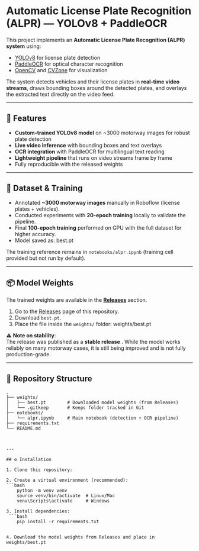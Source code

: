 <!-- # Automatic License Plate Recognition (ALPR) — YOLOv8 + PaddleOCR

This repo detects license plates in video frames with YOLOv8 and reads the text using PaddleOCR.
Built during my internship at One Network. I annotated ~3000 images in Roboflow; the final model was trained on a GPU.

## Pipeline
1) Detect `license-plate` boxes with a fine-tuned YOLOv8 model  
2) Crop each plate region  
3) Run PaddleOCR to read text  
4) Save results to CSV

## Training
I trained locally for 20 epochs to validate the pipeline.  
Final 100-epoch training was performed by my supervisor on a GPU using my annotated dataset.  
The training cell remains in `notebooks/alpr.ipynb` for reference, but is off by default.

## Model Weights
Download the trained weights and place the file at `weights/best.pt`.  
- Option A: GitHub Releases (recommended) — upload your `.pt` and link it here.  
- Option B: Google Drive — share a link and put it here.

## Requirements
Python 3.10+ recommended.
```bash
pip install -r requirements.txt -->

# Automatic License Plate Recognition (ALPR) — YOLOv8 + PaddleOCR

This project implements an **Automatic License Plate Recognition (ALPR) system** using:
- [YOLOv8](https://github.com/ultralytics/ultralytics) for license plate detection  
- [PaddleOCR](https://github.com/PaddlePaddle/PaddleOCR) for optical character recognition  
- [OpenCV](https://opencv.org/) and [CVZone](https://github.com/cvzone/cvzone) for visualization  

The system detects vehicles and their license plates in **real-time video streams**, draws bounding boxes around the detected plates, and overlays the extracted text directly on the video feed.

---

## 🚀 Features
- **Custom-trained YOLOv8 model** on ~3000 motorway images for robust plate detection  
- **Live video inference** with bounding boxes and text overlays  
- **OCR integration** with PaddleOCR for multilingual text reading  
- **Lightweight pipeline** that runs on video streams frame by frame  
- Fully reproducible with the released weights  

---

## 📸 Dataset & Training
- Annotated **~3000 motorway images** manually in Roboflow (license plates + vehicles).  
- Conducted experiments with **20-epoch training** locally to validate the pipeline.  
- Final **100-epoch training** performed on GPU with the full dataset for higher accuracy.  
- Model saved as: best.pt


The training reference remains in `notebooks/alpr.ipynb` (training cell provided but not run by default).

---

## 📦 Model Weights

The trained weights are available in the **[Releases](../../releases)** section.  

1. Go to the [Releases](../../releases) page of this repository.  
2. Download `best.pt`.  
3. Place the file inside the `weights/` folder:
weights/best.pt


⚠️ **Note on stability**:  
The release was published as a **stable release** . While the model works reliably on many motorway cases, it is still being improved and is not fully production-grade.

---

## 📂 Repository Structure

```plaintext
.
├── weights/
│   ├── best.pt        # Downloaded model weights (from Releases)
│   └── .gitkeep       # Keeps folder tracked in Git
├── notebooks/
│   └── alpr.ipynb     # Main notebook (detection + OCR pipeline)
├── requirements.txt
└── README.md



---

## ⚙️ Installation

1. Clone this repository:
  
2. Create a virtual environment (recommended):
```bash
    python -m venv venv
    source venv/bin/activate  # Linux/Mac
    venv\Scripts\activate     # Windows

3. Install dependencies:
 ```bash
    pip install -r requirements.txt

  
4. Download the model weights from Releases and place in weights/best.pt

